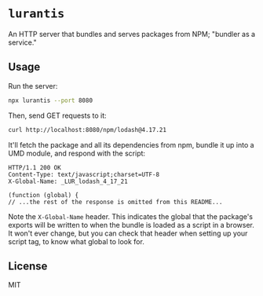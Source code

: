 # `lurantis`

An HTTP server that bundles and serves packages from NPM; "bundler as a service."

## Usage

Run the server:

```sh
npx lurantis --port 8080
```

Then, send GET requests to it:

```sh
curl http://localhost:8080/npm/lodash@4.17.21
```

It'll fetch the package and all its dependencies from npm, bundle it up into a UMD module, and respond with the script:

```http
HTTP/1.1 200 OK
Content-Type: text/javascript;charset=UTF-8
X-Global-Name: _LUR_lodash_4_17_21

(function (global) {
// ...the rest of the response is omitted from this README...
```

Note the `X-Global-Name` header. This indicates the global that the package's exports will be written to when the bundle is loaded as a script in a browser. It won't ever change, but you can check that header
when setting up your script tag, to know what global to look for.

## License

MIT
